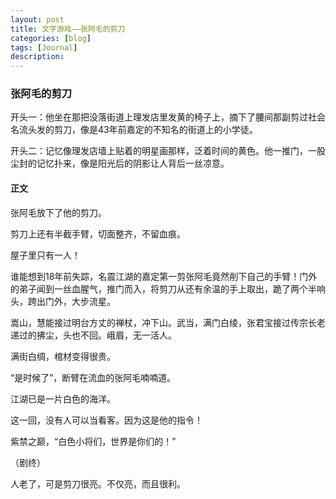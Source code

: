 ```yaml
---
layout: post
title: 文字游戏——张阿毛的剪刀
categories: [blog]
tags: [Journal]
description: 
---
```


### 张阿毛的剪刀



开头一：他坐在那把没落街道上理发店里发黄的椅子上，摘下了腰间那副剪过社会名流头发的剪刀，像是43年前嘉定的不知名的街道上的小学徒。

开头二：记忆像理发店墙上贴着的明星画那样，泛着时间的黄色。他一推门，一股尘封的记忆扑来，像是阳光后的阴影让人背后一丝凉意。

#### 正文



张阿毛放下了他的剪刀。

剪刀上还有半截手臂，切面整齐，不留血痕。

屋子里只有一人！

谁能想到18年前失踪，名震江湖的嘉定第一剪张阿毛竟然削下自己的手臂！门外的弟子闻到一丝血腥气，推门而入，将剪刀从还有余温的手上取出，跪了两个半响头，跨出门外，大步流星。

嵩山，慧能接过明台方丈的禅杖，冲下山。武当，满门白绫，张君宝接过传宗长老递过的拂尘，头也不回。峨眉，无一活人。

满街白绸，棺材变得很贵。

“是时候了”，断臂在流血的张阿毛喃喃道。



江湖已是一片白色的海洋。

这一回，没有人可以当看客。因为这是他的指令！



紫禁之巅，“白色小将们，世界是你们的！”



（剧终）





人老了，可是剪刀很亮。不仅亮，而且很利。